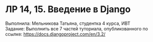 # ЛР 14, 15. Введение в Django
Выполнила: Мельникова Татьяна, студентка 4 курса, ИВТ  
Задание: Выполнить все 7 частей туториала, опубликованного по ссылке: https://docs.djangoproject.com/en/3.2/  
